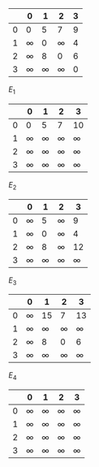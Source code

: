 |     | 0        | 1        | 2        | 3   |
| --- | -------- | -------- | -------- | --- |
| 0   | 0        | 5        | 7        | 9  |
| 1   | $\infty$ | 0        | $\infty$ | 4   |
| 2   | $\infty$ | 8        | 0        | 6   |
| 3   | $\infty$ | $\infty$ | $\infty$ | 0   | 

$E_1$

|     | 0        | 1        | 2        | 3        |
| --- | -------- | -------- | -------- | -------- |
| 0   | 0        | 5        | 7        | 10       |
| 1   | $\infty$ | $\infty$ | $\infty$ | $\infty$ |
| 2   | $\infty$ | $\infty$ | $\infty$ | $\infty$ |
| 3   | $\infty$ | $\infty$ | $\infty$ | $\infty$         |

$E_2$

|     | 0        | 1        | 2        | 3        |
| --- | -------- | -------- | -------- | -------- |
| 0   | $\infty$ | 5 | $\infty$ | 9        |
| 1   | $\infty$ | 0        | $\infty$ | 4        |
| 2   | $\infty$ | 8 | $\infty$ | 12       |
| 3   | $\infty$ | $\infty$ | $\infty$ | $\infty$ | 

$E_3$

|     | 0        | 1        | 2        | 3        |
| --- | -------- | -------- | -------- | -------- |
| 0   | $\infty$ | 15       | 7        | 13       |
| 1   | $\infty$ | $\infty$ | $\infty$ | $\infty$ |
| 2   | $\infty$ | 8        | 0        | 6        |
| 3   | $\infty$ | $\infty$ | $\infty$ | $\infty$         |

$E_4$

|     | 0        | 1        | 2        | 3        |
| --- | -------- | -------- | -------- | -------- |
| 0   | $\infty$ | $\infty$ | $\infty$ | $\infty$ |
| 1   | $\infty$ | $\infty$ | $\infty$ | $\infty$ |
| 2   | $\infty$ | $\infty$ | $\infty$ | $\infty$ |
| 3   | $\infty$ | $\infty$ | $\infty$ | $\infty$         |

